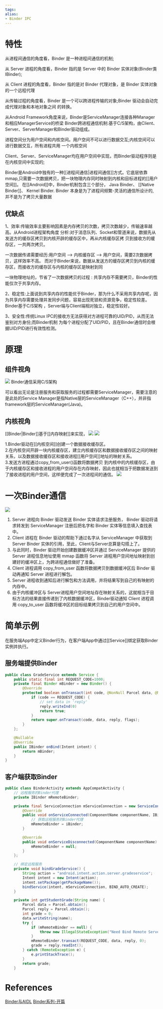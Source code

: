```yaml
---
tags: 
alias:
- Binder IPC
---
```

# 特性
从进程间通信的角度看，Binder 是一种进程间通信的机制;

从 Server 进程的角度看，Binder 指的是 Server 中的 Binder 实体对象(Binder类 IBinder);

从 Client 进程的角度看，Binder 指的是对 Binder 代理对象，是 Binder 实体对象的一个远程代理

从传输过程的角度看，Binder 是一个可以跨进程传输的对象;Binder 驱动会自动完成代理对象和本地对象之间 的转换。

从Android Framework角度来说，Binder是ServiceManager连接各种Manager和相应ManagerService的桥梁 Binder跨进程通信机制:基于C/S架构，由Client、Server、ServerManager和Binder驱动组成。

  进程空间分为用户空间和内核空间。用户空间不可以进行数据交互;内核空间可以进行数据交互，所有进程共用
一个内核空间

Client、Server、ServiceManager均在用户空间中实现，而Binder驱动程序则是在内核空间中实现的;

Binder是Android中独有的一种[[进程间通信|进程间通信]]方式。它底层依靠mmap,只需要一次数据拷贝，把一块物理内存同时映射到内核和目标进程的[[用户空间]]。
在[[Android]]中，Binder机制包含三个部分，
Java Binder、
[[Native Binder]]、
Kernel Binder.
Binder 本身是为了进程间频繁-灵活的通信所设计的, 并不是为了拷贝大量数据
## 优缺点
1、效率:传输效率主要影响因素是内存拷贝的次数，拷贝次数越少，传输速率越高。从Android进程架构角度 分析:对于消息队列、Socket和管道来说，数据先从发送方的缓存区拷贝到内核开辟的缓存区中，再从内核缓存区拷 贝到接收方的缓存区，一共两次拷贝。

一次数据传递需要经历:用户空间 –> 内核缓存区 –> 用户空间，需要2次数据拷贝，这样效率不高。 而对于Binder来说，数据从发送方的缓存区拷贝到内核的缓存区，而接收方的缓存区与内核的缓存区是映射到同

一块物理地址的，节省了一次数据拷贝的过程 : 共享内存不需要拷贝，Binder的性能仅次于共享内存。

2、稳定性:上面说到共享内存的性能优于Binder，那为什么不采用共享内存呢，因为共享内存需要处理并发同步问题，容易出现死锁和资源竞争，稳定性较差。 Binder基于C/S架构 ，Server端与Client端相对独立，稳定性较好。

3、安全性:传统Linux IPC的接收方无法获得对方进程可靠的UID/PID，从而无法鉴别对方身份;而Binder机制 为每个进程分配了UID/PID，且在Binder通信时会根据UID/PID进行有效性检测。
# 原理

## 组件视角
![](https://gd-hbimg.huaban.com/d3dc2d1f8be06fbe167fb964a68e22b128c7481a8678-DGedSi)
Binder通信采用C/S架构

可以看出无论是注册服务和获取服务的过程都需要ServiceManager，需要注意的是此处的Service Manager是指Native层的ServiceManager（C++），并非指framework层的ServiceManager(Java)。

## 内核视角
[[Binder|Binder]]基于[[内存映射]]来实现，
![](https://gd-hbimg.huaban.com/f8e4c8baaa8d8ff599f15e3b396a716de35fe8fe5355-pyUyP2)
![](https://gd-hbimg.huaban.com/0af80ecc18d3c0eb2c6f64499b7c99b3c4b1b4ee1d93f-sHlBkn)

1.Binder驱动在[[内核空间]]创建一个数据接收缓存区。  
2.在内核空间开辟一块内核缓存区，建立内核缓存区和数据接收缓存区之间的映射关系，以及数据接收缓存区和接收进程[[用户空间]]地址的映射关系。  
3.发送方进程通过copy_from_user()函数将数据拷贝 到内核中的内核缓存区，由于内核缓存区和接收进程的用户空间存在内存映射，因此也就相当于把数据发送到了接收进程的用户空间，这样便完成了一次进程间的通信。
![](https://gd-hbimg.huaban.com/0af80ecc18d3c0eb2c6f64499b7c99b3c4b1b4ee1d93f-sHlBkn)

# 一次Binder通信
![](https://gd-hbimg.huaban.com/c51429c96bbe0f1968372af8cf995bb4909a67723b914-aA7tyw)
1.  Server 进程向 Binder 驱动发送 Binder 实体请求注册服务， Binder 驱动将请求转发到 ServiceManager 注册后把名字和 Binder 实体等信息填入查找表中。
2.  Client 进程在 Binder 驱动的帮助下通过名字从 ServiceManager 中获取到Server Binder 实体的引用，至此，Client与Server总算是勾搭上了。
3.  与此同时，Binder 驱动开始创建数据缓冲区并通过 ServiceManager 提供的 Server 进程信息地址使用 mmap 函数将 Server 进程用户空间地址映射到创建好的缓冲区上，为跨进程通信做好了准备。
4.  Client 进程调用 copy_from_user 函数将数据拷贝到数据缓冲区后 Binder 驱动再通知 Server 进程进行解包。
5.  Server 进程收到通知后进行解包和方法调用，并将结果写到自己的有映射的内存中。
6.  由于内核缓冲区与 Server进程用户空间地址存在映射关系的，这就相当于目标方法的结果直接传递到了内核数据缓冲区，Binder驱动通知 Client 进程调用 copy_to_user 函数将缓冲区的目标结果拷贝到自己的用户空间中。
# 简单示例
在服务端App中定义Binder行为，在客户端App中通过[[Service]]绑定获取Binder实例并执行。
## 服务端提供Binder
```java
public class GradeService extends Service {
    public static final int REQUEST_CODE=1000;
    private final Binder mBinder = new Binder() {
        @Override
        protected boolean onTransact(int code, @NonNull Parcel data, @Nullable Parcel reply, int flags) throws RemoteException {
            if (code == REQUEST_CODE) {
                // set data in 'reply'
                reply.writeInd(0)
                return true;
            }
            return super.onTransact(code, data, reply, flags);
        }
    };

    @Nullable
    @Override
    public IBinder onBind(Intent intent) {
        return mBinder;
    }
}
```
## 客户端获取Binder
```java
public class BinderActivity extends AppCompatActivity {
    // 远程服务的Binder代理
    private IBinder mRemoteBinder;

    private final ServiceConnection mServiceConnection = new ServiceConnection() {
        @Override
        public void onServiceConnected(ComponentName componentName, IBinder iBinder) {
            // 获取远程服务的Binder代理
            mRemoteBinder = iBinder;
        }

        @Override
        public void onServiceDisconnected(ComponentName componentName) {
            mRemoteBinder = null;
        }
    };

    // 绑定远程服务
    private void bindGradeService() {
        String action = "android.intent.action.server.gradeservice";
        Intent intent = new Intent(action);
        intent.setPackage(getPackageName());
        bindService(intent, mServiceConnection, BIND_AUTO_CREATE);
    }

    private int getStudentGrade(String name) {
        Parcel data = Parcel.obtain();
        Parcel reply = Parcel.obtain();
        int grade = 0;
        data.writeString(name);
        try {
            if (mRemoteBinder == null) {
                throw new IllegalStateException("Need Bind Remote Server...");
            }
            mRemoteBinder.transact(REQUEST_CODE, data, reply, 0);
            grade = reply.readInt();
        } catch (RemoteException e) {
            e.printStackTrace();
        }
        return grade;
    }
```
# References 
[Binder与AIDL](https://juejin.cn/post/6994057245113729038) 
[Binder系列-开篇](http://gityuan.com/2015/10/31/binder-prepare/)


